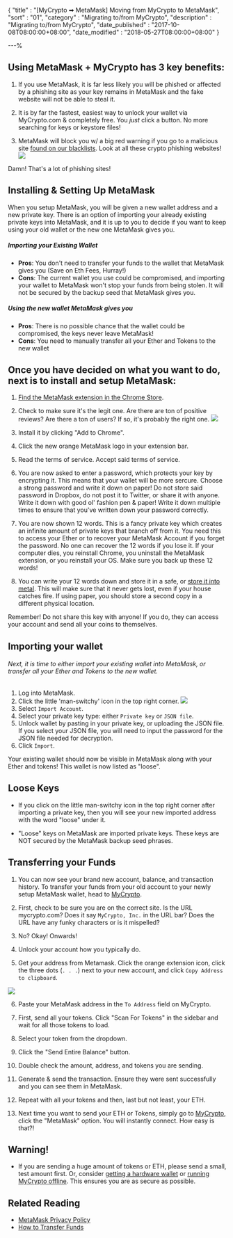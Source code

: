 {
"title"       : "[MyCrypto ➡ MetaMask] Moving from MyCrypto to MetaMask",
"sort"        : "01",
"category"    : "Migrating to/from MyCrypto",
"description" : "Migrating to/from MyCrypto",
"date_published" : "2017-10-08T08:00:00+08:00",
"date_modified"  : "2018-05-27T08:00:00+08:00"
}

---%

## Using MetaMask + MyCrypto has 3 key benefits:

1. If you use MetaMask, it is far less likely you will be phished or affected by a phishing site as your key remains in MetaMask and the fake website will not be able to steal it.

2. It is by far the fastest, easiest way to unlock your wallet via MyCrypto.com & completely free. You *just* click a button. No more searching for keys or keystore files!

3. MetaMask will block you w/ a big red warning if you go to a malicious site [found on our blacklists](https://github.com/409H/EtherAddressLookup/blob/master/blacklists/domains.json). Look at all these crypto phishing websites! ![](../images/metamask/moving-from-private-key-to-metamask_03.jpg)

Damn! That's a lot of phishing sites!

## Installing & Setting Up MetaMask

When you setup MetaMask, you will be given a new wallet address and a new private key. There is an option of importing your already existing private keys into MetaMask, and it is up to you to decide if you want to keep using your old wallet or the new one MetaMask gives you.

##### Importing your Existing Wallet

*  **Pros**: You don't need to transfer your funds to the wallet that MetaMask gives you (Save on Eth Fees, Hurray!)
*  **Cons**: The current wallet you use could be compromised, and importing your wallet to MetaMask won't stop your funds
from being stolen. It will not be secured by the backup seed that MetaMask gives you.

##### Using the new wallet MetaMask gives you
*  **Pros**: There is no possible chance that the wallet could be compromised, the keys never leave MetaMask!
*  **Cons**: You need to manually transfer all your Ether and Tokens to the new wallet

## Once you have decided on what you want to do, next is to install and setup MetaMask:

1. [Find the MetaMask extension in the Chrome Store](https://chrome.google.com/webstore/detail/metamask/nkbihfbeogaeaoehlefnkodbefgpgknn).

2. Check to make sure it's the legit one. Are there are ton of positive reviews? Are there a ton of users? If so, it's probably the right one. ![](../images/metamask/moving-from-private-key-to-metamask_01.jpg)

3. Install it by clicking "Add to Chrome".

4. Click the new orange MetaMask logo in your extension bar.

5. Read the terms of service. Accept said terms of service.

6. You are now asked to enter a password, which protects your key by encrypting it. This means that your wallet will be more sercure. Choose a strong password and write it down on paper! Do not store said password in Dropbox, do not post it to Twitter, or share it with anyone. Write it down with good ol' fashion pen & paper! Write it down multiple times to ensure that you've written down your password correctly.

7. You are now shown 12 words. This is a fancy private key which creates an infinite amount of private keys that branch off from it. You need this to access your Ether or to recover your MetaMask Account if you forget the password. No one can recover the 12 words if you lose it. If your computer dies, you reinstall Chrome, you uninstall the MetaMask extension, or you reinstall your OS. Make sure you back up these 12 words!

8. You can write your 12 words down and store it in a safe, or [store it into metal](https://stee.ly/2Hcl4RE). This will make sure that it never gets lost, even if your house catches fire. If using paper, you should store a second copy in a different physical location.

<div class="alert alert-danger">
  Remember! Do not share this key with anyone! If you do, they can access your account and send all your coins to themselves.
</div>

## Importing your wallet

###### Next, it is time to either import your existing wallet into MetaMask, or transfer all your Ether and Tokens to the new wallet.

1. Log into MetaMask.
2. Click the little 'man-switchy' icon in the top right corner. ![](https://i.imgur.com/oWo09hI.png)
3. Select `Import Account`.
4. Select your private key type: either `Private key` or `JSON file`.
4. Unlock wallet by pasting in your private key, or uploading the JSON file. If you select your JSON file, you will need to input the password for the JSON file needed for decryption.
5. Click `Import`.

Your existing wallet should now be visible in MetaMask along with your Ether and tokens! This wallet is now listed as "loose".

## Loose Keys

*  If you click on the little man-switchy icon in the top right corner after importing a private key, then you will see your new imported address with the word "loose" under it.

*  "Loose" keys on MetaMask are imported private keys. These keys are NOT secured by the MetaMask backup seed phrases.

## Transferring your Funds

1. You can now see your brand new account, balance, and transaction history. To transfer your funds from your old account to your newly setup MetaMask wallet, head to [MyCrypto](https://mycrypto.com/account).

2. First, check to be sure you are on the correct site. Is the URL mycrypto.com? Does it say `MyCrypto, Inc.` in the URL bar? Does the URL have any funky characters or is it mispelled?

3. No? Okay! Onwards!

4. Unlock your account how you typically do.

5. Get your address from Metamask. Click the orange extension icon, click the three dots (`. . .`) next to your new account, and click `Copy Address to clipboard`.

![](../images/metamask/moving-from-private-key-to-metamask_02.jpg)

6. Paste your MetaMask address in the `To Address` field on MyCrypto.

7. First, send all your tokens. Click "Scan For Tokens" in the sidebar and wait for all those tokens to load.

8. Select your token from the dropdown.

9. Click the "Send Entire Balance" button.

10. Double check the amount, address, and tokens you are sending.

10. Generate & send the transaction. Ensure they were sent successfully and you can see them in MetaMask.

11. Repeat with all your tokens and then, last but not least, your ETH.

12. Next time you want to send your ETH or Tokens, simply go to [MyCrypto](https://mycrypto.com/), click the "MetaMask" option. You will instantly connect. How easy is that?!

## Warning!

*  If you are sending a huge amount of tokens or ETH, please send a small, test amount first. Or, consider [getting a hardware wallet](https://support.mycrypto.com/hardware-wallets/hardware-wallet-recommendations.html) or [running MyCrypto offline](https://support.mycrypto.com/offline/running-mycrypto-locally.html). This ensures you are as secure as possible.

## Related Reading

*  [MetaMask Privacy Policy](https://metamask.io/privacy.html)
*  [How to Transfer Funds](https://support.mycrypto.com/send/how-to-send-transaction.html)

